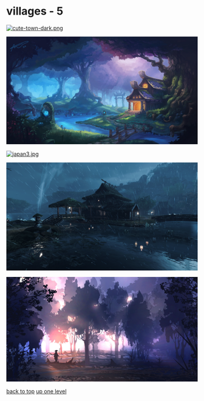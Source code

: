 # villages - 5
[![cute-town-dark.png](https://raw.githubusercontent.com/buckmanc/wallpapers/main/desktop/villages/cute-town-dark.png "cute-town-dark.png")](https://raw.githubusercontent.com/buckmanc/wallpapers/main/desktop/villages/cute-town-dark.png)

[![forest.png](https://raw.githubusercontent.com/buckmanc/wallpapers/main/desktop/villages/forest.png "forest.png")](https://raw.githubusercontent.com/buckmanc/wallpapers/main/desktop/villages/forest.png)

[![japan3.jpg](https://raw.githubusercontent.com/buckmanc/wallpapers/main/desktop/villages/japan3.jpg "japan3.jpg")](https://raw.githubusercontent.com/buckmanc/wallpapers/main/desktop/villages/japan3.jpg)

[![japan.png](https://raw.githubusercontent.com/buckmanc/wallpapers/main/desktop/villages/japan.png "japan.png")](https://raw.githubusercontent.com/buckmanc/wallpapers/main/desktop/villages/japan.png)

[![landscape2.jpg](https://raw.githubusercontent.com/buckmanc/wallpapers/main/desktop/villages/landscape2.jpg "landscape2.jpg")](https://raw.githubusercontent.com/buckmanc/wallpapers/main/desktop/villages/landscape2.jpg)



[back to top](#)
[up one level](/desktop/README.MD)
